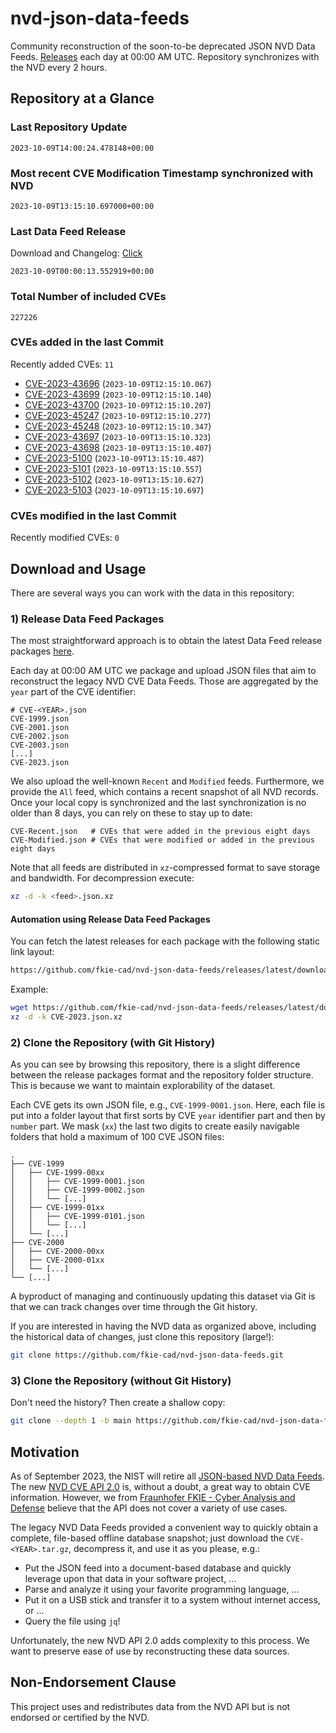 # nvd-json-data-feeds

Community reconstruction of the soon-to-be deprecated JSON NVD Data Feeds. 
[Releases](https://github.com/fkie-cad/nvd-json-data-feeds/releases/latest) each day at 00:00 AM UTC.
Repository synchronizes with the NVD every 2 hours.

## Repository at a Glance

### Last Repository Update

```plain
2023-10-09T14:00:24.478148+00:00
```

### Most recent CVE Modification Timestamp synchronized with NVD

```plain
2023-10-09T13:15:10.697000+00:00
```

### Last Data Feed Release

Download and Changelog: [Click](https://github.com/fkie-cad/nvd-json-data-feeds/releases/latest)

```plain
2023-10-09T00:00:13.552919+00:00
```

### Total Number of included CVEs

```plain
227226
```

### CVEs added in the last Commit

Recently added CVEs: `11`

* [CVE-2023-43696](CVE-2023/CVE-2023-436xx/CVE-2023-43696.json) (`2023-10-09T12:15:10.067`)
* [CVE-2023-43699](CVE-2023/CVE-2023-436xx/CVE-2023-43699.json) (`2023-10-09T12:15:10.140`)
* [CVE-2023-43700](CVE-2023/CVE-2023-437xx/CVE-2023-43700.json) (`2023-10-09T12:15:10.207`)
* [CVE-2023-45247](CVE-2023/CVE-2023-452xx/CVE-2023-45247.json) (`2023-10-09T12:15:10.277`)
* [CVE-2023-45248](CVE-2023/CVE-2023-452xx/CVE-2023-45248.json) (`2023-10-09T12:15:10.347`)
* [CVE-2023-43697](CVE-2023/CVE-2023-436xx/CVE-2023-43697.json) (`2023-10-09T13:15:10.323`)
* [CVE-2023-43698](CVE-2023/CVE-2023-436xx/CVE-2023-43698.json) (`2023-10-09T13:15:10.407`)
* [CVE-2023-5100](CVE-2023/CVE-2023-51xx/CVE-2023-5100.json) (`2023-10-09T13:15:10.487`)
* [CVE-2023-5101](CVE-2023/CVE-2023-51xx/CVE-2023-5101.json) (`2023-10-09T13:15:10.557`)
* [CVE-2023-5102](CVE-2023/CVE-2023-51xx/CVE-2023-5102.json) (`2023-10-09T13:15:10.627`)
* [CVE-2023-5103](CVE-2023/CVE-2023-51xx/CVE-2023-5103.json) (`2023-10-09T13:15:10.697`)


### CVEs modified in the last Commit

Recently modified CVEs: `0`



## Download and Usage

There are several ways you can work with the data in this repository:

### 1) Release Data Feed Packages

The most straightforward approach is to obtain the latest Data Feed release packages [here](https://github.com/fkie-cad/nvd-json-data-feeds/releases/latest).

Each day at 00:00 AM UTC we package and upload JSON files that aim to reconstruct the legacy NVD CVE Data Feeds.
Those are aggregated by the `year` part of the CVE identifier:

```
# CVE-<YEAR>.json
CVE-1999.json
CVE-2001.json
CVE-2002.json
CVE-2003.json
[...]
CVE-2023.json
```

We also upload the well-known `Recent` and `Modified` feeds.
Furthermore, we provide the `All` feed, which contains a recent snapshot of all NVD records.
Once your local copy is synchronized and the last synchronization is no older than 8 days, you can rely on these to stay up to date:

```plain
CVE-Recent.json   # CVEs that were added in the previous eight days
CVE-Modified.json # CVEs that were modified or added in the previous eight days
```

Note that all feeds are distributed in `xz`-compressed format to save storage and bandwidth.
For decompression execute:

```sh
xz -d -k <feed>.json.xz
```


#### Automation using Release Data Feed Packages

You can fetch the latest releases for each package with the following static link layout:

```sh
https://github.com/fkie-cad/nvd-json-data-feeds/releases/latest/download/CVE-<YEAR>.json.xz
```

Example:

```sh
wget https://github.com/fkie-cad/nvd-json-data-feeds/releases/latest/download/CVE-2023.json.xz
xz -d -k CVE-2023.json.xz
```

### 2) Clone the Repository (with Git History)

As you can see by browsing this repository, there is a slight difference between the release packages format and the repository folder structure.
This is because we want to maintain explorability of the dataset.

Each CVE gets its own JSON file, e.g., `CVE-1999-0001.json`.
Here, each file is put into a folder layout that first sorts by CVE `year` identifier part and then by `number` part.
We mask (`xx`) the last two digits to create easily navigable folders that hold a maximum of 100 CVE JSON files:

```plain
.
├── CVE-1999
│   ├── CVE-1999-00xx
│   │   ├── CVE-1999-0001.json
│   │   ├── CVE-1999-0002.json
│   │   └── [...]
│   ├── CVE-1999-01xx
│   │   ├── CVE-1999-0101.json
│   │   └── [...]
│   └── [...]
├── CVE-2000
│   ├── CVE-2000-00xx
│   ├── CVE-2000-01xx
│   └── [...]
└── [...]
```

A byproduct of managing and continuously updating this dataset via Git is that we can track changes over time through the Git history.

If you are interested in having the NVD data as organized above, including the historical data of changes, just clone this repository (large!):

```sh
git clone https://github.com/fkie-cad/nvd-json-data-feeds.git
```

### 3) Clone the Repository (without Git History)

Don't need the history? Then create a shallow copy:

```sh
git clone --depth 1 -b main https://github.com/fkie-cad/nvd-json-data-feeds.git
```

## Motivation

As of September 2023, the NIST will retire all [JSON-based NVD Data Feeds](https://nvd.nist.gov/vuln/data-feeds#divRetirementBanner-1).
The new [NVD CVE API 2.0](https://nvd.nist.gov/developers/vulnerabilities) is, without a doubt, a great way to obtain CVE information.
However, we from [Fraunhofer FKIE - Cyber Analysis and Defense](https://www.fkie.fraunhofer.de/en/departments/cad.html) believe that the API does not cover a variety of use cases.

The legacy NVD Data Feeds provided a convenient way to quickly obtain a complete, file-based offline database snapshot; just download the `CVE-<YEAR>.tar.gz`, decompress it, and use it as you please, e.g.:

* Put the JSON feed into a document-based database and quickly leverage upon that data in your software project, ...
* Parse and analyze it using your favorite programming language, ...
* Put it on a USB stick and transfer it to a system without internet access, or ...
* Query the file using `jq`!

Unfortunately, the new NVD API 2.0 adds complexity to this process.
We want to preserve ease of use by reconstructing these data sources.

## Non-Endorsement Clause

This project uses and redistributes data from the NVD API but is not endorsed or certified by the NVD.
